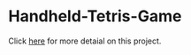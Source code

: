 # Handheld-Tetris-Game

Click <a href="http://www.jianan.li/handheld-tetris-game">here</a> for more detaial on this project.
